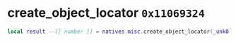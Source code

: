 # create_object_locator `0x11069324`

```lua
local result --[[ number ]] = natives.misc.create_object_locator(_unk0 --[[ number ]], _unk1 --[[ number ]])
```
